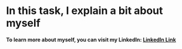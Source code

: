 # **In this task, I explain a bit about myself**
#### To learn more about myself, you can visit my LinkedIn: [LinkedIn Link](https://www.linkedin.com/in/enrique-peralta-jimenez-5574352b9)
